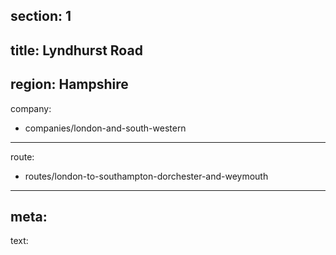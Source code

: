 ﻿section: 1
----
title: Lyndhurst Road
----
region: Hampshire
----
company:
- companies/london-and-south-western
----
route:
- routes/london-to-southampton-dorchester-and-weymouth
----
meta:
----
text: